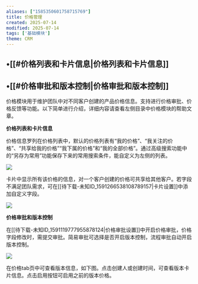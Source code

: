 ```yaml
---
aliases: ["1585350601758715769"]
title: 价格管理
created: 2025-07-14
modified: 2025-07-14
tags: ['基础模块']
theme: CRM
---
```


## •[[#价格列表和卡片信息|价格列表和卡片信息]]

## •[[#价格审批和版本控制|价格审批和版本控制]]

价格模块用于维护团队中对不同客户创建的产品价格信息。支持进行价格审批、价格反馈等功能。以下简单进行介绍，详细内容请查看左侧目录中价格模块的帮助文章。

**价格列表和卡片信息**

价格信息罗列在价格列表中，默认的价格列表有“我的价格”、“我关注的价格”、“共享给我的价格”“我下属的价格”和“我的全部价格”。通过高级搜索功能中的“另存为常用”功能保存下来的常用搜索条件，能自定义为左侧的列表。

![](https://myhelpdoc.oss-cn-heyuan.aliyuncs.com/mdimages/775572cd88a7212f274338042db35639.jpg)

卡片中显示所有该价格的信息，对一个客户创建的价格可共享给其他客户。若字段不满足团队需求，可在[[待下载-未知ID_1591266538108789157|卡片设置]]中添加自定义字段。

![](https://myhelpdoc.oss-cn-heyuan.aliyuncs.com/mdimages/c885c674f5819b3218d9e31931ba83dc.jpg)

**价格审批和版本控制**

在[[待下载-未知ID_1591119777955878124|价格审批设置]]中开启价格审批，价格字段修改时，需提交审批。简易审批可选择是否开启版本控制，流程审批自动开启版本控制。

![](https://myhelpdoc.oss-cn-heyuan.aliyuncs.com/mdimages/8107e0c314da21e9b97ecbca90a714e0.jpg)

在价格tab页中可查看版本信息，如下图。点击创建人或创建时间，可查看版本卡片信息。点击启用按钮可启用之前的版本价格。

